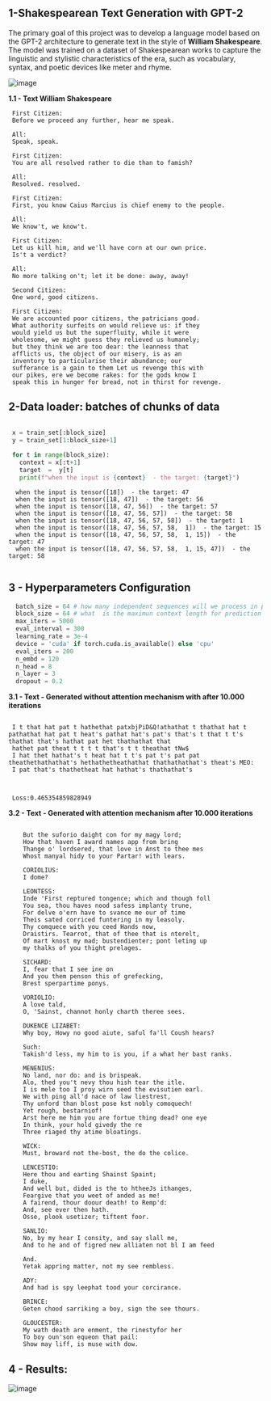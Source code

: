 ## 1-Shakespearean Text Generation with GPT-2

  The primary goal of this project was to develop a language model based on the GPT-2 architecture to generate text in the style of **William Shakespeare**.
  The model was trained on a dataset of Shakespearean works to capture the linguistic and stylistic characteristics of the era, such as vocabulary,  
  syntax, and poetic devices like meter and rhyme.

  ![image](https://github.com/user-attachments/assets/1695045a-d311-45cb-948d-2fecb5468871)

**1.1 - Text William Shakespeare** 

   ```
    First Citizen:
    Before we proceed any further, hear me speak.
     
    All:
    Speak, speak.
    
    First Citizen:
    You are all resolved rather to die than to famish?
    
    All:
    Resolved. resolved.
    
    First Citizen:
    First, you know Caius Marcius is chief enemy to the people.
    
    All:
    We know't, we know't.
    
    First Citizen:
    Let us kill him, and we'll have corn at our own price.
    Is't a verdict?
    
    All:
    No more talking on't; let it be done: away, away!
    
    Second Citizen:
    One word, good citizens.
    
    First Citizen:
    We are accounted poor citizens, the patricians good.
    What authority surfeits on would relieve us: if they
    would yield us but the superfluity, while it were
    wholesome, we might guess they relieved us humanely;
    but they think we are too dear: the leanness that
    afflicts us, the object of our misery, is as an
    inventory to particularise their abundance; our
    sufferance is a gain to them Let us revenge this with
    our pikes, ere we become rakes: for the gods know I
    speak this in hunger for bread, not in thirst for revenge.

````
## 2-Data loader: batches of chunks of data

   ```  Python

    x = train_set[:block_size]
    y = train_set[1:block_size+1]
    
    for t in range(block_size):
      context = x[:t+1]
      target  =  y[t]
      print(f"when the input is {context}  - the target: {target}")
```

  ```
    when the input is tensor([18])  - the target: 47
    when the input is tensor([18, 47])  - the target: 56
    when the input is tensor([18, 47, 56])  - the target: 57
    when the input is tensor([18, 47, 56, 57])  - the target: 58
    when the input is tensor([18, 47, 56, 57, 58])  - the target: 1
    when the input is tensor([18, 47, 56, 57, 58,  1])  - the target: 15
    when the input is tensor([18, 47, 56, 57, 58,  1, 15])  - the target: 47
    when the input is tensor([18, 47, 56, 57, 58,  1, 15, 47])  - the target: 58
    
```

## 3 - Hyperparameters Configuration 

  ``` Python
    batch_size = 64 # how many independent sequences will we process in parallel ?
    block_size = 64 # what  is the maximun context length for prediction
    max_iters = 5000
    eval_interval = 300
    learning_rate = 3e-4
    device = 'cuda' if torch.cuda.is_available() else 'cpu'
    eval_iters = 200
    n_embd = 120
    n_head = 8
    n_layer = 3
    dropout = 0.2
```

**3.1 - Text - Generated without  attention mechanism with after **10.000 iterations****

  ```

   I t that hat pat t hathethat patxbjPiD&Q!athathat t thathat hat t pathathat hat pat t heat's pathat hat's pat's that's t that t t's thathat that's hathat pat het thathathat that 
   hathet pat theat t t t t that's t t theathat tNw$
   I hat thet hathat's t heat hat t t's pat t's pat pat theathethathathat's hethathetheathathat thathathathat's theat's MEO:
   I pat that's thathetheat hat hathat's thathathat's


  ```

  ```

   Loss:0.465354859828949

 ```

**3.2 - Text - Generated with  attention mechanism  after **10.000 iterations****

``` 

    But the suforio daight con for my magy lord;
    How that haven I award names app from bring 
    Thange o' lordsered, that love in Anst to thee mes
    Whost manyal hidy to your Partar! with lears.
    
    CORIOLIUS:
    I dome?
    
    LEONTESS:
    Inde 'First reptured tongence; which and though foll
    You sea, thou haves nood safess implanty trune,
    For delve o'ern have to svance me our of time
    Theis sated corriced funtering in my leasoly.
    Thy comquece with you ceed Hands now,
    Draistirs. Tearrot, that of thee that is nterelt,
    Of mart knost my mad; bustendienter; pont leting up
    my thalks of you thight prelages.
    
    SICHARD:
    I, fear that I see ine on
    And you them penson this of grefecking,
    Brest sperpartime ponys.
    
    VORIOLIO:
    A love tald,
    O, 'Sainst, channot honly charth theree sees.
    
    DUKENCE LIZABET:
    Why boy, Howy no good aiute, saful fa'll Coush hears?
    
    Such:
    Takish'd less, my him to is you, if a what her bast ranks.
    
    MENENIUS:
    No land, nor do: and is brispeak.
    Alo, thed you't nevy thou hish tear the itle.
    I is mele too I proy wirn seed the evisutien earl.
    We with ping all'd nace of law liestrest,
    Thy unford than blost pose kst nobly comoquech!
    Yet rough, bestarniof!
    Arst here me him you are fortue thing dead? one eye
    In think, your hold givedy the re
    Three riaged thy atime bloatings.
    
    WICK:
    Must, broward not the-bost, the do the colice.
    
    LENCESTIO:
    Here thou and earting Shainst Spaint;
    I duke,
    And well but, dided is the to htheeJs ithanges,
    Feargive that you weet of anded as me!
    A fairend, thour doour death! to Remp'd:
    And, see ever then hath.
    Osse, plook usetizer; tiftent foor.
    
    SANLIO:
    No, by my hear I consity, and say slall me,
    And to he and of figred new alliaten not bl I am feed
    
    And.
    Yetak appring matter, not my see rembless.
    
    ADY:
    And had is spy leephat tood your corcirance.
    
    BRINCE:
    Geten chood sarriking a boy, sign the see thours.
    
    GLOUCESTER:
    My wath death are enment, the rinestyfor her
    To boy oun'son equeon that pail:
    Show may liff, is muse with dow.

```

## 4 - Results:

  ![image](https://github.com/user-attachments/assets/72c4a661-09aa-4ee8-b350-096cde1c78c0)

    


     
    
  
